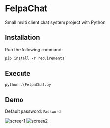 # FelpaChat

Small multi client chat system project with Python

## Installation

Run the following command:

```
pip install -r requirements
```

## Execute

```
python .\FelpaChat.py
```

## Demo

Default password: ```Password```

![screen1](https://user-images.githubusercontent.com/82824055/180488871-02907a26-f902-4f9b-ba5d-927782c90f0f.png)
![screen2](https://user-images.githubusercontent.com/82824055/180488875-6c26852f-5ca0-4f4d-947b-092b7883c99d.png)
